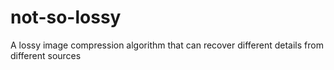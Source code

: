 # not-so-lossy
A lossy image compression algorithm that can recover different details from different sources
